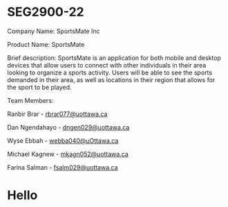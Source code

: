 # SEG2900-22
Company Name: SportsMate Inc

Product Name: SportsMate

Brief description: SportsMate is an application for both mobile and desktop devices that allow users to connect with other individuals in their area looking to organize a sports activity. Users will be able to see the sports demanded in their area, as well as locations in their region that allows for the sport to be played.

Team Members:

Ranbir Brar - rbrar077@uottawa.ca

Dan Ngendahayo - dngen029@uottawa.ca

Wyse Ebbah - webba040@uOttawa.ca

Michael Kagnew - mkagn052@uottawa.ca

Farina Salman - fsalm029@uottawa.ca

<h1>Hello</h1>
